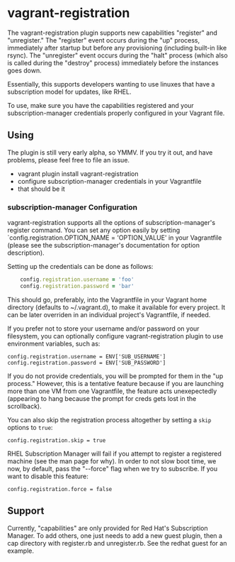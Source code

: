 # vagrant-registration

The vagrant-registration plugin supports new capabilities "register" and "unregister." The "register" event occurs during the "up" process, immediately after startup but before any provisioning (including built-in like rsync). The "unregister" event occurs during the "halt" process (which also is called during the "destroy" process) immediately before the instances goes down.

Essentially, this supports developers wanting to use linuxes that have a subscription model for updates, like RHEL.

To use, make sure you have the capabilities registered and your subscription-manager credentials properly configured in your Vagrant file.

## Using

The plugin is still very early alpha, so YMMV. If you try it out, and have problems, please feel free to file an issue. 

* vagrant plugin install vagrant-registration
* configure subscription-manager credentials in your Vagrantfile
* that should be it

### subscription-manager Configuration

vagrant-registration supports all the options of subscription-manager's register command.
You can set any option easily by setting `config.registration.OPTION_NAME = 'OPTION_VALUE'
in your Vagrantfile (please see the subscription-manager's documentation for option
description).

Setting up the credentials can be done as follows:

```ruby
    config.registration.username = 'foo'
    config.registration.password = 'bar'
```

This should go, preferably, into the Vagrantfile in your Vagrant home directory
(defaults to ~/.vagrant.d), to make it available for every project. It can be
later overriden in an individual project's Vagrantfile, if needed.

If you prefer not to store your username and/or password on your filesystem,
you can optionally configure vagrant-registration plugin to use environment
variables, such as:

    config.registration.username = ENV['SUB_USERNAME']
    config.registration.password = ENV['SUB_PASSWORD']

If you do not provide credentials, you will be prompted for them in the "up process." However, this is a tentative feature because if you are launching more than one VM from one Vagrantfile, the feature acts unexepectedly (appearing to hang because the prompt for creds gets lost in the scrollback). 

You can also skip the registration process altogether by setting a `skip` options
to `true`:

    config.registration.skip = true

RHEL Subscription Manager will fail if you attempt to register a registered machine (see the man page for why). In order to not slow boot time, we now, by default, pass the "--force" flag when we try to subscribe. If you want to disable this feature:

    config.registration.force = false 

## Support

Currently, "capabilities" are only provided for Red Hat's Subscription Manager. To add others, one just needs to add a new guest plugin, then a cap directory with register.rb and unregister.rb. See the redhat guest for an example. 
